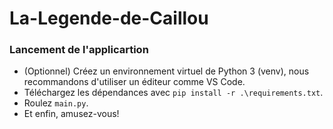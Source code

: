 # La-Legende-de-Caillou

### Lancement de l'applicartion
- (Optionnel) Créez un environnement virtuel de Python 3 (venv), nous recommandons d'utiliser un éditeur comme VS Code.
- Téléchargez les dépendances avec `pip install -r .\requirements.txt`.
- Roulez `main.py`.
- Et enfin, amusez-vous!
